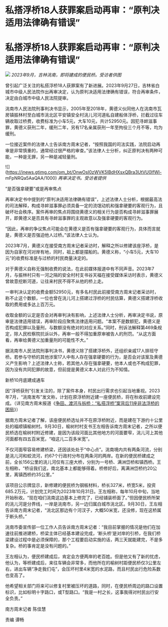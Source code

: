 # 私搭浮桥18人获罪案启动再审：“原判决适用法律确有错误”

# 私搭浮桥18人获罪案启动再审：“原判决适用法律确有错误”

![](https://inews.gtimg.com/om_bt/O6w1jzMGz3NCN6Xm5c1ZBLKjAwS2KabA3bcVCur0jUIOAAA/1000)
_2023年9月，吉林洮南，即将建成的便民桥。受访者供图_

曾引起广泛关注的私搭浮桥18人获罪案有了新进展。2023年9月27日，吉林省白城市中级人民法院作出再审决定，认为原判决适用法律确有错误，符合再审条件，决定由白城市中级人民法院提审。

洮南市人民法院刑事判决书显示，2005年至2018年，黄德义伙同他人在洮南市瓦房镇振林村至白城市洮北区平安镇安全村洮儿河河道私自建船体浮桥，拦截过往车辆收取过桥费，收费标准为小车5元，大车10元，共计52950元。因犯寻衅滋事罪，黄德义获刑二年，缓刑二年，另有17名亲属获刑一年至拘役三个月不等，均为缓刑。

一位接近案件的法律人士告诉南方周末记者，“按照我国的司法实践，法院启动再审是非常慎重的，通常经过很严格的审查。”该法律人士分析，纠正原判决有两种可能，一种是无罪，另一种是减轻量刑。

![](https://inews.gtimg.com/om_bt/OnwOsI0zWVK5IBdHXsxQBra3UtVU0lfWI-
mFpNRQa5AaQAA/1000) _再审决定书。受访者提供_

“是否强拿硬要”或是再审焦点

再审决定书中提到的“原判决适用法律确有错误”，上述法律人士分析，根据最高法的司法解释，构成寻衅滋事罪必须具备一定的流氓动机和强拿硬要的客观行为，且破坏社会秩序。案件再审的焦点将围绕黄德义的相关行为是否构成寻衅滋事罪展开，即黄德义是否具有寻衅滋事罪的主观故意以及强拿硬要的客观行为。

“因此，再审的争议焦点可能会在黄德义是否有强拿硬要的客观行为，具体而言就是，黄德义是否强迫他人过桥。”该法律人士认为。

2023年7月，黄德义在接受南方周末记者采访时，解释之所以修建该座浮桥，是因为自家在河对岸有地，同时，祖上都是摆船的。黄德义称，“小车5元，大车10元”的收费标准是与过桥的村民商量决定的。

对于黄德义自称无强制收费的说法，在此前媒体报道中有不同声音。2023年7月，与振林村只有一河之隔的安全村村支书谷天福在接受媒体采访时表示，黄德义曾故意挖断河道，让往来村民不得不从他的桥上走。

一审判决认定的收费金额52950元，有多名村民此前接受南方周末记者采访时，称不止这个数额，一位也曾在洮儿河上搭建过浮桥的村民估算，黄德义搭建浮桥收取的费用或多达上百万元。

收取金额的认定是否会对再审判决有影响，上述法律人士分析，再审决定书说，原审是法律适用错误，再审阶段应聚焦法律适用问题。“本案不是数额犯，黄德义是否构成犯罪以及量刑，与数额没有绝对的对应关系。”同时，刑诉法解释第469条规定，除人民检察院抗诉以外，再审一般不得加重原审被告人的刑罚。“从这方面看，再审给黄德义加重量刑的可能性不大。”

据洮南市人民法院刑事判决书，黄德义除了搭建浮桥外，还组织亲戚17人排班守桥。若参与守桥的其他涉案17人中有人存在强拿硬要的行为，是否会对该案及黄德义产生影响？上述法律人士称，若其他人存在强拿硬要，他本人或也不构成犯罪，因为没有共同犯罪的故意，但前提是黄德义本人对此行为不知情。

新桥10月底建成通车

因“浮桥获刑”引发关注的，除了案件本身，村民出行需求也引起当地重视。2023年7月，“洮南发布”发文称，计划在原浮桥附近建一座便民桥，将在秋收前建设完成。（详见南方周末报道《[争田、渡河与拆桥：“私搭浮桥”案背后11座非法浮桥的困局](https://new.qq.com/rain/a/20230716A00BSZ00)》）

据南方周末记者了解，该座便民桥选址并不在原浮桥附近，而是建在下游约十公里处的福顺镇榆树村。9月30日，榆树村村支书王左相告诉南方周末记者，之所以便民桥选在榆树村附近修建，是因为该段河面比其他地方的河面要窄，洮儿河上其他河面都有四五百米宽，“咱这儿二百多米宽”。

不仅河面窄容易修建桥梁，还因该处处于“中心点”。洮南境内共有两条河流，分别是洮儿河和蛟流河，约67个行政村分布在两条河的两岸。在新的便民桥建成之前，全长156公里的洮儿河仅有三座大桥，分别为一号桥、满洲岱桥和镇西桥。王左相称，“桥设我们这，南北基本上都能够得着。桥修好后，离满洲岱桥约20公里，离镇西桥约35公里。”

该项目公示牌显示，新修建的便民桥为钢板材料，桥长327米，桥宽5米，投资685.2万元，计划完工时间为2023年10月31日。王左相称，每年10月中旬，当地开始秋收。“现在咱们洮南这边基本上修完了，已经铺装桥面了。”但因便民桥所架的洮儿河是分界线，一岸是洮南市，另一边归属白城市洮北区。9月30日，王左相告诉南方周末记者，“洮北区那边有个河汊子，大概50米宽，还没修，现在这桥属于断头桥。”

洮南市委宣传部一位工作人员告诉南方周末记者：“我目前掌握的情况是他们在加速往前推进建桥，桥梁主体已经基本建设完成，‘断头桥’是对岸的引桥，在我们桥梁建设过程中是必须保障的，那个工程要启动实施的话，两三天就能建完，不是多复杂。桥的事肯定是没有问题的。”

王左相认为，便民桥建成后，肯定会方便两岸的老百姓。但是他又有了新的忧虑，他认为，等桥建成后，来往车辆会非常多，而他所在的榆树村距便民桥仅3公里左右，进出车辆“净走我们屯”，会压坏村里4米宽的水泥路，而且村民出行危险系数也变高了。

他希望相关部门将来可以修复村里被压坏的道路，同时，在便民桥周边的路口设置标识，比如标明十字路口，或T型路口。“我是一村之长，这事我得对村民出行安全负责。”

南方周末记者 陈佳慧

责编 谭畅

